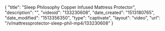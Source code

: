 {
    "title": "Sleep Philosophy Copper Infused Mattress Protector",
    "description": "",
    "videoid": "133230608",
    "date_created": "1513180765",
    "date_modified": "1513356350",
    "type": "captivate",
    "layout": "video",
    "url": "\/v\/mattressprotector-sleep-phil-mp4\/133230608"
}
